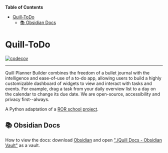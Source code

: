 <!-- START doctoc generated TOC please keep comment here to allow auto update -->
<!-- DON'T EDIT THIS SECTION, INSTEAD RE-RUN doctoc TO UPDATE -->
**Table of Contents**

- [Quill-ToDo](#quill-todo)
  - [📚 Obsidian Docs](#-obsidian-docs)

<!-- END doctoc generated TOC please keep comment here to allow auto update -->

# Quill-ToDo

[![codecov](https://codecov.io/gh/Quill-ToDo/App/branch/main/graph/badge.svg?token=OON8IKQK9W)](https://codecov.io/gh/Quill-ToDo/App)

---

Quill Planner Builder combines the freedom of a bullet journal with the intelligence and ease-of-use of a to-do app, allowing users to build a highly customizable dashboard of widgets to view and interact with tasks and events. For example, drag a task from your daily overview list to a day on the calendar to change its due date. We are open-source, accessibility and privacy first--always. 

A Python adaptation of a [ROR school project](https://github.com/lilyosah/COSC415-ToDo).

## 📚 Obsidian Docs

How to view the docs: download [Obsidian](https://obsidian.md/) and open ["./Quill Docs - Obsidian Vault"](https://github.com/Quill-ToDo/Quill-Docs) as a vault.